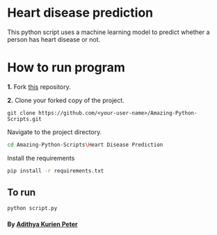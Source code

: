 # Heart disease prediction
This python script uses a machine learning model to predict whether a person has heart disease or not.

# How to run program
**1.**  Fork [this](https://github.com/avinashkranjan/Amazing-Python-Scripts) repository.

**2.**  Clone your forked copy of the project.
```
git clone https://github.com/<your-user-name>/Amazing-Python-Scripts.git
```
Navigate to the project directory.
```bash
cd Amazing-Python-Scripts\Heart Disease Prediction
```
Install the requirements 
```bash
pip install -r requirements.txt
```
## To run
```bash
python script.py
```
#### By [Adithya Kurien Peter]("https://github.com/aaadddiii")